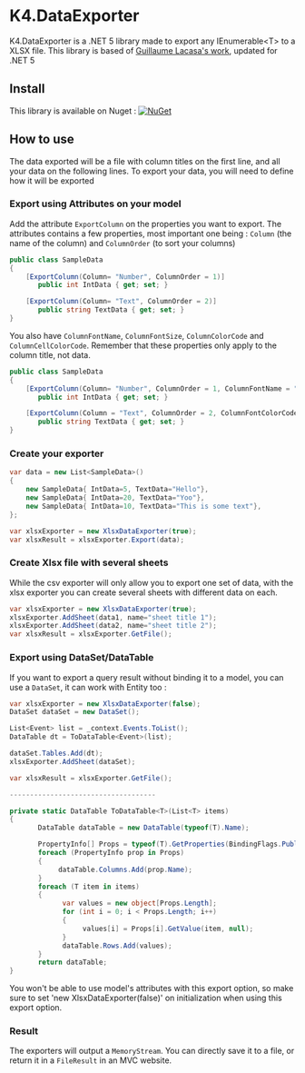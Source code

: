 # K4.DataExporter
K4.DataExporter is a .NET 5 library made to export any IEnumerable&lt;T> to a XLSX file.
This library is based of [Guillaume Lacasa's work](https://github.com/pericia/Pericia.DataExport), updated for .NET 5

## Install 

This library is available on Nuget : [![NuGet](https://img.shields.io/nuget/v/K4.DataExporter.svg)](https://www.nuget.org/packages/K4.DataExporter/)

## How to use

The data exported will be a file with column titles on the first line, and all your data on the following lines.
To export your data, you will need to define how it will be exported

### Export using Attributes on your model

Add the attribute `ExportColumn` on the properties you want to export. The attributes contains a few properties, most important one being : `Column` (the name of the column) and `ColumnOrder` (to sort your columns)
```cs
public class SampleData
{
    [ExportColumn(Column= "Number", ColumnOrder = 1)]
       public int IntData { get; set; }

    [ExportColumn(Column= "Text", ColumnOrder = 2)]
       public string TextData { get; set; }
}
```
You also have `ColumnFontName`, `ColumnFontSize`, `ColumnColorCode` and `ColumnCellColorCode`. Remember that these properties only apply to the column title, not data.
```cs
public class SampleData
{
    [ExportColumn(Column= "Number", ColumnOrder = 1, ColumnFontName = "Verdana", ColumnFontColorCode = "FFFFFF", ColumnFontSize = 15, ColumnCellColorCode = "000000")]
       public int IntData { get; set; }

    [ExportColumn(Column = "Text", ColumnOrder = 2, ColumnFontColorCode = "00FF00", ColumnFontSize = 20)]
       public string TextData { get; set; }
}
```
### Create your exporter

```cs
var data = new List<SampleData>()
{
    new SampleData{ IntData=5, TextData="Hello"},
    new SampleData{ IntData=20, TextData="Yoo"},
    new SampleData{ IntData=10, TextData="This is some text"},
};

var xlsxExporter = new XlsxDataExporter(true);
var xlsxResult = xlsxExporter.Export(data);
```
### Create Xlsx file with several sheets

While the csv exporter will only allow you to export one set of data, with the xlsx exporter you can create several sheets with different data on each.
```cs
var xlsxExporter = new XlsxDataExporter(true);
xlsxExporter.AddSheet(data1, name="sheet title 1");
xlsxExporter.AddSheet(data2, name="sheet title 2");
var xlsxResult = xlsxExporter.GetFile();
```

### Export using DataSet/DataTable

If you want to export a query result without binding it to a model, you can use a `DataSet`, it can work with Entity too :
```cs
var xlsxExporter = new XlsxDataExporter(false);
DataSet dataSet = new DataSet();

List<Event> list = _context.Events.ToList();
DataTable dt = ToDataTable<Event>(list);

dataSet.Tables.Add(dt);
xlsxExporter.AddSheet(dataSet);

var xlsxResult = xlsxExporter.GetFile();

------------------------------------

private static DataTable ToDataTable<T>(List<T> items)
{
       DataTable dataTable = new DataTable(typeof(T).Name);

       PropertyInfo[] Props = typeof(T).GetProperties(BindingFlags.Public | BindingFlags.Instance);
       foreach (PropertyInfo prop in Props)
       {
            dataTable.Columns.Add(prop.Name);
       }
       foreach (T item in items)
       {
             var values = new object[Props.Length];
             for (int i = 0; i < Props.Length; i++)
             {
                  values[i] = Props[i].GetValue(item, null);
             }
             dataTable.Rows.Add(values);
       }
       return dataTable;
}
```

You won't be able to use model's attributes with this export option, so make sure to set 'new XlsxDataExporter(false)'  on initialization when using this export option.

### Result

The exporters will output a `MemoryStream`. You can directly save it to a file, or return it in a `FileResult` in an MVC website.